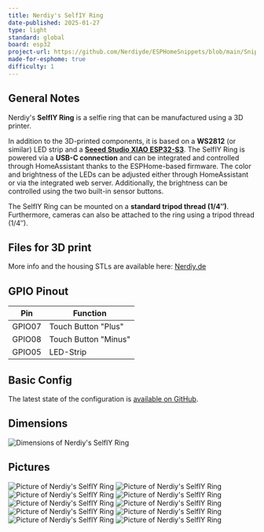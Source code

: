 ```yaml
---
title: Nerdiy's SelfIY Ring
date-published: 2025-01-27
type: light
standard: global
board: esp32
project-url: https://github.com/Nerdiyde/ESPHomeSnippets/blob/main/Snippets/selfIY_ring/nerdiys-selfiy-ring.yaml
made-for-esphome: true
difficulty: 1
---
```


## General Notes

Nerdiy's **SelfIY Ring** is a selfie ring that can be manufactured using a 3D printer.

In addition to the 3D-printed components, it is based on a **WS2812** (or similar) LED strip and a **[Seeed Studio XIAO ESP32-S3](https://www.seeedstudio.com/XIAO-ESP32S3-p-5627.html)**. The SelfIY Ring is powered via a **USB-C connection** and can be integrated and controlled through HomeAssistant thanks to the ESPHome-based firmware. The color and brightness of the LEDs can be adjusted either through HomeAssistant or via the integrated web server. Additionally, the brightness can be controlled using the two built-in sensor buttons.

The SelfIY Ring can be mounted on a **standard tripod thread (1/4″)**. Furthermore, cameras can also be attached to the ring using a tripod thread (1/4″).

## Files for 3D print

More info and the housing STLs are available here: [Nerdiy.de](https://nerdiy.de/produkt/selfiy-ring-bauteile-3d-druckbarer-selfie-ring-stl-dateien/)

## GPIO Pinout

| Pin    | Function             |
| ------ | -------------------- |
| GPIO07 | Touch Button "Plus"  |
| GPIO08 | Touch Button "Minus" |
| GPIO05 | LED-Strip            |

## Basic Config

The latest state of the configuration is [available on GitHub](https://github.com/Nerdiyde/ESPHomeSnippets/blob/main/Snippets/selfIY_ring/nerdiys-selfiy-ring.yaml).

## Dimensions

![Dimensions of Nerdiy's SelfIY Ring](https://github.com/user-attachments/assets/7f20643c-5917-4b85-baeb-477cd56573cc "Dimensions of Nerdiy's SelfIY Ring")

## Pictures

![Picture of Nerdiy's SelfIY Ring](https://github.com/user-attachments/assets/d72761bc-1bd8-4ec6-9727-7397421df8e5 "Picture of Nerdiy's SelfIY Ring")
![Picture of Nerdiy's SelfIY Ring](https://github.com/user-attachments/assets/62f4b4c0-85a3-4471-91cd-310581c0fece "Picture of Nerdiy's SelfIY Ring")
![Picture of Nerdiy's SelfIY Ring](https://github.com/user-attachments/assets/3e70e8e5-5687-4137-a344-1417c2f54e8b "Picture of Nerdiy's SelfIY Ring")
![Picture of Nerdiy's SelfIY Ring](https://github.com/user-attachments/assets/be768555-6cee-4f4e-8017-faa1e013143b "Picture of Nerdiy's SelfIY Ring")
![Picture of Nerdiy's SelfIY Ring](https://github.com/user-attachments/assets/d2696e70-967d-4435-b77c-75b85cf97fa6 "Picture of Nerdiy's SelfIY Ring")
![Picture of Nerdiy's SelfIY Ring](https://github.com/user-attachments/assets/35ae8ded-0420-402f-bbc3-332dfa3b72b7 "Picture of Nerdiy's SelfIY Ring")
![Picture of Nerdiy's SelfIY Ring](https://github.com/user-attachments/assets/29642802-ea2b-4a69-a193-226355fc1a3d "Picture of Nerdiy's SelfIY Ring")
![Picture of Nerdiy's SelfIY Ring](https://github.com/user-attachments/assets/652084c1-6081-4312-96c8-fd8d925f7486 "Picture of Nerdiy's SelfIY Ring")
![Picture of Nerdiy's SelfIY Ring](https://github.com/user-attachments/assets/4afa3017-47d0-4f40-9051-62f5193b9dd1 "Picture of Nerdiy's SelfIY Ring")
![Picture of Nerdiy's SelfIY Ring](https://github.com/user-attachments/assets/8db09341-7e1a-4247-ba48-4897c898ec66 "Picture of Nerdiy's SelfIY Ring")
